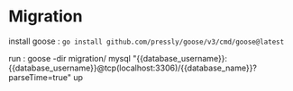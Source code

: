 # Migration 
install goose : 
```go install github.com/pressly/goose/v3/cmd/goose@latest```

run : 
goose -dir migration/ mysql "{{database_username}}:{{database_username}}@tcp(localhost:3306)/{{database_name}}?parseTime=true" up
